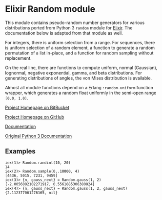 # Elixir Random module

This module contains pseudo-random number generators for various distributions ported from Python 3 `random` module for [Elixir](http://elixir-lang.org). The documentation below is adapted from that module as well.

For integers, there is uniform selection from a range. For sequences, there is uniform selection of a random element, a function to generate a random permutation of a list in-place, and a function for random sampling without replacement.

On the real line, there are functions to compute uniform, normal (Gaussian), lognormal, negative exponential, gamma, and beta distributions. For generating distributions of angles, the von Mises distribution is available.

Almost all module functions depend on a Erlang `:random.uniform` function wrapper, which generates a random float uniformly in the semi-open range `[0.0, 1.0)`.

[Project Homepage on BitBucket](https://bitbucket.org/yuce/random/)

[Project Homepage on GitHub](https://github.com/yuce/random/)

[Documentation](http://yuce.github.io/random/)

[Original Python 3 Documentation](http://docs.python.org/3/library/random.html)

## Examples

    iex(1)> Random.randint(10, 20)
    14
    iex(2)> Random.sample(0..10000, 4)
    [4436, 5015, 7231, 9459]
    iex(3)> {n, gauss_next} = Random.gauss(1, 2)
    {-2.0056082102271917, 0.5561885306380824}
    iex(4)> {n, gauss_next} = Random.gauss(1, 2, gauss_next)
    {2.112377061276165, nil}


